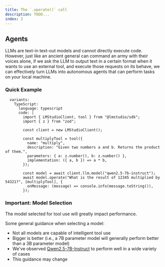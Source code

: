 ```yaml
---
title: The `.operate()` call
description: TODO...
index: 2
---
```


## Agents

LLMs are text-in text-out models and cannot directly execute code. However, just like an ancient general can command an army with their voices alone, if we ask the LLM to output text in a certain format when it wants to use an external tool, and execute those requests on its behave, we can effectively turn LLMs into autonomous agents that can perform tasks on your local machine.

### Quick Example

```lms_code_snippet
  variants:
    TypeScript:
      language: typescript
      code: |
        import { LMStudioClient, tool } from "@lmstudio/sdk";
        import { z } from "zod";

        const client = new LMStudioClient();

        const multiplyTool = tool({
          name: "multiply",
          description: "Given two numbers a and b. Returns the product of them.",
          parameters: { a: z.number(), b: z.number() },
          implementation: ({ a, b }) => a * b,
        });

        const model = await client.llm.model("qwen2.5-7b-instruct");
        await model.operate("What is the result of 12345 multiplied by 54321?", [multiplyTool], {
          onMessage: (message) => console.info(message.toString()),
        });
```

### Important: Model Selection

The model selected for tool use will greatly impact performance.

Some general guidance when selecting a model:

- Not all models are capable of intelligent tool use
- Bigger is better (i.e., a 7B parameter model will generally perform better than a 3B parameter model)
- We've observed [Qwen2.5-7B-Instruct](https://model.lmstudio.ai/download/lmstudio-community/Qwen2.5-7B-Instruct-GGUF) to perform well in a wide variety of cases
- This guidance may change

###

```

```
